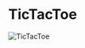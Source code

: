 # TicTacToe

![TicTacToe](https://user-images.githubusercontent.com/52463851/124392781-07cf2600-dd15-11eb-9f04-418313873f8b.png)

